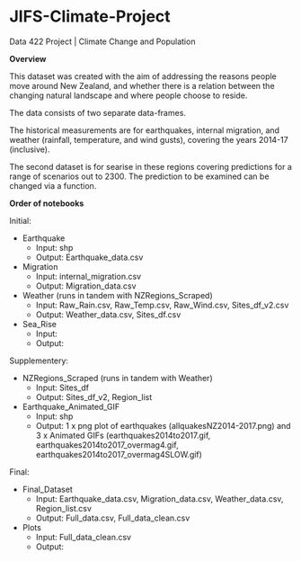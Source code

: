 # JIFS-Climate-Project
Data 422 Project | Climate Change and Population

**Overview**

This dataset was created with the aim of addressing the reasons people move around New Zealand, and whether there is a relation between the changing natural landscape and where people choose to reside.

The data consists of two separate data-frames.

The historical measurements are for earthquakes, internal migration, and weather (rainfall, temperature, and wind gusts), covering the years 2014-17 (inclusive).

The second dataset is for searise in these regions covering predictions for a range of scenarios out to 2300. The prediction to be examined can be changed via a function.

**Order of notebooks**

Initial:

- Earthquake
  - Input: shp
  - Output: Earthquake_data.csv
- Migration
  - Input: internal_migration.csv
  - Output: Migration_data.csv
- Weather (runs in tandem with NZRegions_Scraped)
  - Input: Raw_Rain.csv, Raw_Temp.csv, Raw_Wind.csv, Sites_df_v2.csv
  - Output: Weather_data.csv, Sites_df.csv
- Sea_Rise
  - Input: 
  - Output: 

Supplementery:

- NZRegions_Scraped (runs in tandem with Weather)
  - Input: Sites_df
  - Output: Sites_df_v2, Region_list
- Earthquake_Animated_GIF 
  - Input: shp
  - Output: 1 x png plot of earthquakes (allquakesNZ2014-2017.png) and 3 x Animated GIFs (earthquakes2014to2017.gif, earthquakes2014to2017_overmag4.gif, earthquakes2014to2017_overmag4SLOW.gif)

Final:

- Final_Dataset
  - Input: Earthquake_data.csv, Migration_data.csv, Weather_data.csv, Region_list.csv
  - Output: Full_data.csv, Full_data_clean.csv
- Plots
  - Input: Full_data_clean.csv
  - Output: 
